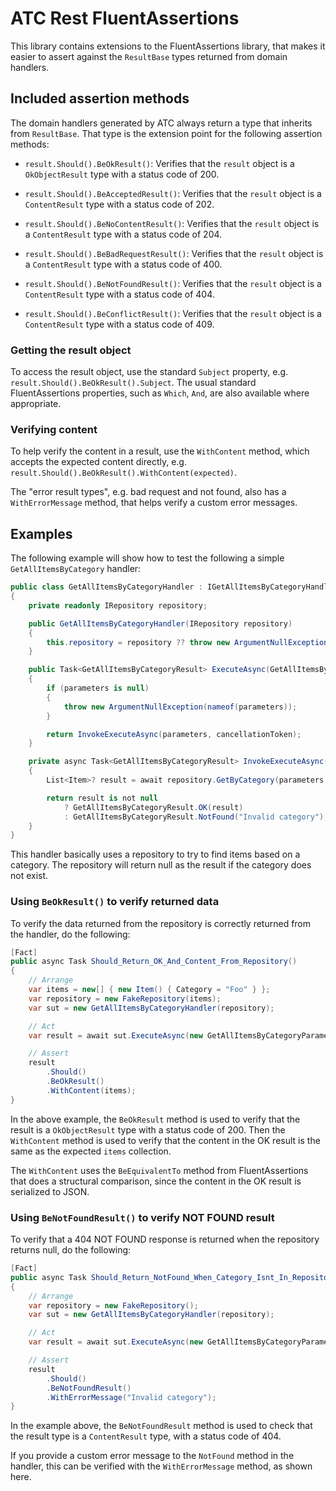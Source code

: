 ﻿# ATC Rest FluentAssertions

This library contains extensions to the FluentAssertions library, that makes it easier to assert against the `ResultBase` types returned from domain handlers.

## Included assertion methods

The domain handlers generated by ATC always return a type that inherits from `ResultBase`. That type is the extension point for the following assertion methods:

- `result.Should().BeOkResult()`:
  Verifies that the `result` object is a `OkObjectResult` type with a status code of 200.

- `result.Should().BeAcceptedResult()`:
  Verifies that the `result` object is a `ContentResult` type with a status code of 202.

- `result.Should().BeNoContentResult()`:
  Verifies that the `result` object is a `ContentResult` type with a status code of 204.

- `result.Should().BeBadRequestResult()`:
  Verifies that the `result` object is a `ContentResult` type with a status code of 400.

- `result.Should().BeNotFoundResult()`:
  Verifies that the `result` object is a `ContentResult` type with a status code of 404.

- `result.Should().BeConflictResult()`:
  Verifies that the `result` object is a `ContentResult` type with a status code of 409.

### Getting the result object

To access the result object, use the standard `Subject` property, e.g. `result.Should().BeOkResult().Subject`. The usual standard FluentAssertions properties, such as `Which`, `And`, are also available where appropriate.

### Verifying content

To help verify the content in a result, use the `WithContent` method, which accepts the expected content directly, e.g. `result.Should().BeOkResult().WithContent(expected)`.

The "error result types", e.g. bad request and not found, also has a `WithErrorMessage` method, that helps verify a custom error messages.

## Examples

The following example will show how to test the following a simple `GetAllItemsByCategory` handler:

```csharp
public class GetAllItemsByCategoryHandler : IGetAllItemsByCategoryHandler
{
    private readonly IRepository repository;

    public GetAllItemsByCategoryHandler(IRepository repository)
    {
        this.repository = repository ?? throw new ArgumentNullException(nameof(repository));
    }

    public Task<GetAllItemsByCategoryResult> ExecuteAsync(GetAllItemsByCategoryParameters parameters, CancellationToken cancellationToken = default)
    {
        if (parameters is null)
        {
            throw new ArgumentNullException(nameof(parameters));
        }

        return InvokeExecuteAsync(parameters, cancellationToken);
    }

    private async Task<GetAllItemsByCategoryResult> InvokeExecuteAsync(GetAllItemsByCategoryParameters parameters, CancellationToken cancellationToken)
    {
        List<Item>? result = await repository.GetByCategory(parameters.Category);

        return result is not null
            ? GetAllItemsByCategoryResult.OK(result)
            : GetAllItemsByCategoryResult.NotFound("Invalid category");
    }
}
```

This handler basically uses a repository to try to find items based on a category. The repository will return null as the result if the category does not exist.

### Using `BeOkResult()` to verify returned data

To verify the data returned from the repository is correctly returned from the handler, do the following:

```csharp
[Fact]
public async Task Should_Return_OK_And_Content_From_Repository()
{
    // Arrange
    var items = new[] { new Item() { Category = "Foo" } };
    var repository = new FakeRepository(items);
    var sut = new GetAllItemsByCategoryHandler(repository);

    // Act
    var result = await sut.ExecuteAsync(new GetAllItemsByCategoryParameters { Category = "Foo" });

    // Assert
    result
        .Should()
        .BeOkResult()
        .WithContent(items);
}
```

In the above example, the `BeOkResult` method is used to verify that the result is a `OkObjectResult` type with a status code of 200. Then the `WithContent` method is used to verify that the content in the OK result is the same as the expected `items` collection.

The `WithContent` uses the `BeEquivalentTo` method from FluentAssertions that does a structural comparison, since the content in the OK result is serialized to JSON.

### Using `BeNotFoundResult()` to verify NOT FOUND result

To verify that a 404 NOT FOUND response is returned when the repository returns null, do the following:

```csharp
[Fact]
public async Task Should_Return_NotFound_When_Category_Isnt_In_Repository()
{
    // Arrange
    var repository = new FakeRepository();
    var sut = new GetAllItemsByCategoryHandler(repository);

    // Act
    var result = await sut.ExecuteAsync(new GetAllItemsByCategoryParameters { Category = "Bar" });

    // Assert
    result
        .Should()
        .BeNotFoundResult()
        .WithErrorMessage("Invalid category");
}
```

In the example above, the `BeNotFoundResult` method is used to check that the result type is a `ContentResult` type, with a status code of 404.

If you provide a custom error message to the `NotFound` method in the handler, this can be verified with the `WithErrorMessage` method, as shown here.